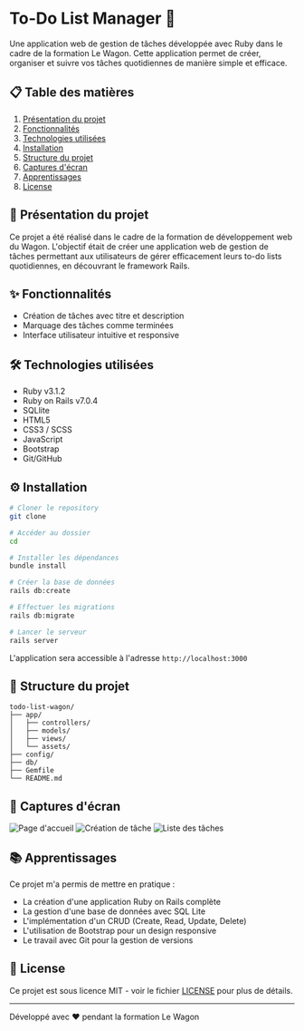 # To-Do List Manager 📝

Une application web de gestion de tâches développée avec Ruby dans le cadre de la formation Le Wagon. Cette application permet de créer, organiser et suivre vos tâches quotidiennes de manière simple et efficace.

## 📋 Table des matières
1. [Présentation du projet](#présentation-du-projet)
2. [Fonctionnalités](#fonctionnalités)
3. [Technologies utilisées](#technologies-utilisées)
4. [Installation](#installation)
5. [Structure du projet](#structure-du-projet)
6. [Captures d'écran](#captures-décran)
7. [Apprentissages](#apprentissages)
8. [License](#license)

## 🎯 Présentation du projet

Ce projet a été réalisé dans le cadre de la formation de développement web du Wagon. L'objectif était de créer une application web de gestion de tâches permettant aux utilisateurs de gérer efficacement leurs to-do lists quotidiennes, en découvrant le framework Rails.

## ✨ Fonctionnalités

- Création de tâches avec titre et description
- Marquage des tâches comme terminées
- Interface utilisateur intuitive et responsive

## 🛠 Technologies utilisées

- Ruby v3.1.2
- Ruby on Rails v7.0.4
- SQLlite
- HTML5
- CSS3 / SCSS
- JavaScript
- Bootstrap
- Git/GitHub

## ⚙️ Installation

```bash
# Cloner le repository
git clone 

# Accéder au dossier
cd 

# Installer les dépendances
bundle install

# Créer la base de données
rails db:create

# Effectuer les migrations
rails db:migrate

# Lancer le serveur
rails server
```

L'application sera accessible à l'adresse `http://localhost:3000`

## 📁 Structure du projet

```
todo-list-wagon/
├── app/
│   ├── controllers/
│   ├── models/
│   ├── views/
│   └── assets/
├── config/
├── db/
├── Gemfile
└── README.md
```

## 📸 Captures d'écran

![Page d'accueil](screenshots/home.png)
![Création de tâche](screenshots/create-task.png)
![Liste des tâches](screenshots/task-list.png)

## 📚 Apprentissages

Ce projet m'a permis de mettre en pratique :
- La création d'une application Ruby on Rails complète
- La gestion d'une base de données avec SQL Lite
- L'implémentation d'un CRUD (Create, Read, Update, Delete)
- L'utilisation de Bootstrap pour un design responsive
- Le travail avec Git pour la gestion de versions

## 📝 License

Ce projet est sous licence MIT - voir le fichier [LICENSE](LICENSE) pour plus de détails.

---
Développé avec ❤️ pendant la formation Le Wagon
